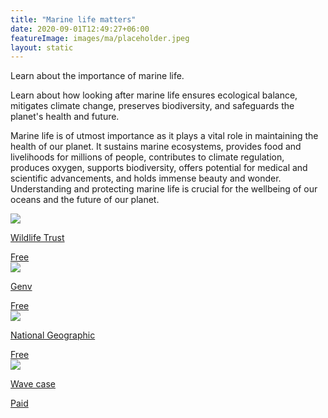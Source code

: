 ```yaml
---
title: "Marine life matters"
date: 2020-09-01T12:49:27+06:00
featureImage: images/ma/placeholder.jpeg
layout: static
---
```


Learn about the importance of marine life.

Learn about how looking after marine life ensures ecological balance, mitigates climate change, preserves biodiversity, and safeguards the planet's health and future.

Marine life is of utmost importance as it plays a vital role in maintaining the health of our planet. It sustains marine ecosystems, provides food and livelihoods for millions of people, contributes to climate regulation, produces oxygen, supports biodiversity, offers potential for medical and scientific advancements, and holds immense beauty and wonder. Understanding and protecting marine life is crucial for the wellbeing of our oceans and the future of our planet.

<a class="ma-link" href="https://www.wildlifetrusts.org/habitats/marine"><div class="ma-card"><div class="ma-icon"><img src ="/images/icon-check.png"/></div><div class="ma-name"><p>Wildlife Trust</p></div><div class="ma-paid-text"><span>Free</span></div></div></a><a class="ma-link" href="https://genv.org/marine-life/"><div class="ma-card"><div class="ma-icon"><img src ="/images/icon-check.png"/></div><div class="ma-name"><p>Genv</p></div><div class="ma-paid-text"><span>Free </span></div></div></a><a class="ma-link" href="https://education.nationalgeographic.org/resource/why-ocean-matters/"><div class="ma-card"><div class="ma-icon"><img src ="/images/icon-check.png"/></div><div class="ma-name"><p>National Geographic</p></div><div class="ma-paid-text"><span>Free </span></div></div></a><a class="ma-link" href="https://www.awin1.com/cread.php?awinmid=24785&awinaffid=1198638&ued=https%3A%2F%2Fwww.wavecase.co.uk%2F"><div class="ma-card"><div class="ma-icon"><img src ="/images/icon-pound.png"/></div><div class="ma-name"><p>Wave case</p></div><div class="ma-paid-text"><span>Paid</span></div></div></a>  

<br/><br/>






